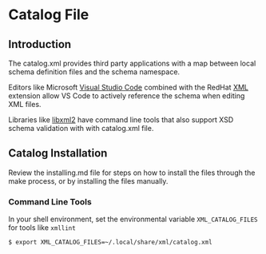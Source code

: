 # Catalog File

## Introduction


The catalog.xml provides third party applications with a map between local schema definition files
and the schema namespace.


Editors like Microsoft [Visual Studio Code](https://code.visualstudio.com) combined with the 
RedHat [XML](https://marketplace.visualstudio.com/items?itemName=redhat.vscode-xml) extension allow 
VS Code to actively reference the schema when editing XML files.


Libraries like [libxml2](https://gitlab.gnome.org/GNOME/libxml2/-/wikis/home) have command
line tools that also support XSD schema validation with with catalog.xml file.

## Catalog Installation

Review the installing.md file for steps on how to install the files through the make process, or
by installing the files manually.

### Command Line Tools

In your shell environment, set the environmental variable `XML_CATALOG_FILES` for tools like `xmllint`

```
$ export XML_CATALOG_FILES=~/.local/share/xml/catalog.xml
```
